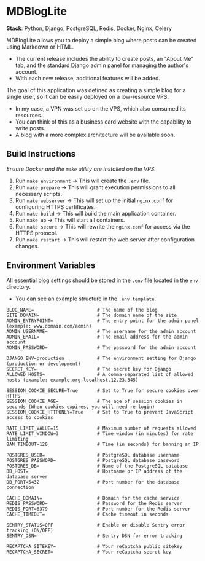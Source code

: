 # MDBlogLite

**Stack**: Python, Django, PostgreSQL, Redis, Docker, Nginx, Celery

MDBlogLite allows you to deploy a simple blog where posts can be created using Markdown or HTML.

- The current release includes the ability to create posts, an "About Me" tab, and the standard Django admin panel for managing the author's account.
- With each new release, additional features will be added.

The goal of this application was defined as creating a simple blog for a single user, so it can be easily deployed on a low-resource VPS.
- In my case, a VPN was set up on the VPS, which also consumed its resources.
- You can think of this as a business card website with the capability to write posts.
- A blog with a more complex architecture will be available soon.

## Build Instructions

*Ensure Docker and the `make` utility are installed on the VPS.*

1. Run `make environment` -> This will create the `.env` file.
2. Run `make prepare` -> This will grant execution permissions to all necessary scripts.
3. Run `make webserver` -> This will set up the initial `nginx.conf` for configuring HTTPS certificates.
4. Run `make build` -> This will build the main application container.
5. Run `make up` -> This will start all containers.
6. Run `make secure` -> This will rewrite the `nginx.conf` for access via the HTTPS protocol.
7. Run `make restart` -> This will restart the web server after configuration changes.

## Environment Variables

All essential blog settings should be stored in the `.env` file located in the `env` directory.

* You can see an example structure in the `.env.template`.

```plaintext
BLOG_NAME=                       # The name of the blog
SITE_DOMAIN=                     # The domain name of the site
ADMIN_ENTRYPOINT=                # The entry point for the admin panel (example: www.domain.com/admin)
ADMIN_USERNAME=                  # The username for the admin account
ADMIN_EMAIL=                     # The email address for the admin account
ADMIN_PASSWORD=                  # The password for the admin account

DJANGO_ENV=production            # The environment setting for Django (production or development)
SECRET_KEY=                      # The secret key for Django
ALLOWED_HOSTS=                   # A comma-separated list of allowed hosts (example: example.org,localhost,12.23.345)

SESSION_COOKIE_SECURE=True       # Set to True for secure cookies over HTTPS
SESSION_COOKIE_AGE=              # The age of session cookies in seconds (When cookies expires, you will need re-login)
SESSION_COOKIE_HTTPONLY=True     # Set to True to prevent JavaScript access to cookies

RATE_LIMIT_VALUE=15              # Maximum number of requests allowed
RATE_LIMIT_WINDOW=3              # Time window (in minutes) for rate limiting
BAN_TIMEOUT=120                  # Time (in seconds) for banning an IP

POSTGRES_USER=                   # PostgreSQL database username
POSTGRES_PASSWORD=               # PostgreSQL database password
POSTGRES_DB=                     # Name of the PostgreSQL database
DB_HOST=                         # Hostname or IP address of the database server
DB_PORT=5432                     # Port number for the database connection

CACHE_DOMAIN=                    # Domain for the cache service
REDIS_PASSWORD=                  # Password for the Redis server
REDIS_PORT=6379                  # Port number for the Redis server
CACHE_TIMEOUT=                   # Cache timeout in seconds

SENTRY_STATUS=OFF                # Enable or disable Sentry error tracking (ON/OFF)
SENTRY_DSN=                      # Sentry DSN for error tracking

RECAPTCHA_SITEKEY=               # Your reCaptcha public sitekey
RECAPTCHA_SECRET=                # Your reCaptcha secret key
